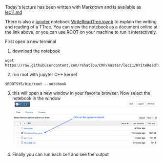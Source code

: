Today's lecture has been written with Markdown and is available as [lec11.md](lec11.md)

There is also a [jupyter](https://jupyter.org) notebook [WriteReadTree.ipynb](WriteReadTree.ipynb) to explain the
writing and reading of a TTree. You can view the notebook as a
document online at the link above, or you can use  ROOT on your
machine to run it interactively.

First open a new terminal
1. download the notebook
```
wget https://raw.githubusercontent.com/rahatlou/CMP/master/lec11/WriteReadTree.ipynb
```
2. run root with jupyter C++ kernel
```
$ROOTSYS/bin/root --notebook
```

3. this will open a new window in your favorite browser. Now select the notebook in the window
![open notebook](open-notebook.png "click on jupyter notebook")


4. Finally you can run each cell and see the output

